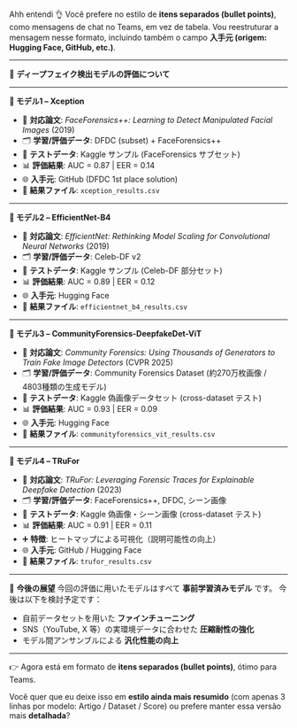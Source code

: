 Ahh entendi 👌
Você prefere no estilo de **itens separados (bullet points)**, como mensagens de chat no Teams, em vez de tabela.
Vou reestruturar a mensagem nesse formato, incluindo também o campo **入手元 (origem: Hugging Face, GitHub, etc.)**.

---

💬 **ディープフェイク検出モデルの評価について**

---

**🔹 モデル1 – Xception**

* 📄 **対応論文**: *FaceForensics++: Learning to Detect Manipulated Facial Images* (2019)
* 🗂️ **学習/評価データ**: DFDC (subset) + FaceForensics++
* 🧪 **テストデータ**: Kaggle サンプル (FaceForensics サブセット)
* 📊 **評価結果**: AUC = 0.87 | EER = 0.14
* 🌐 **入手元**: GitHub (DFDC 1st place solution)
* 📁 **結果ファイル**: `xception_results.csv`

---

**🔹 モデル2 – EfficientNet-B4**

* 📄 **対応論文**: *EfficientNet: Rethinking Model Scaling for Convolutional Neural Networks* (2019)
* 🗂️ **学習/評価データ**: Celeb-DF v2
* 🧪 **テストデータ**: Kaggle サンプル (Celeb-DF 部分セット)
* 📊 **評価結果**: AUC = 0.89 | EER = 0.12
* 🌐 **入手元**: Hugging Face
* 📁 **結果ファイル**: `efficientnet_b4_results.csv`

---

**🔹 モデル3 – CommunityForensics-DeepfakeDet-ViT**

* 📄 **対応論文**: *Community Forensics: Using Thousands of Generators to Train Fake Image Detectors* (CVPR 2025)
* 🗂️ **学習/評価データ**: Community Forensics Dataset (約270万枚画像 / 4803種類の生成モデル)
* 🧪 **テストデータ**: Kaggle 偽画像データセット (cross-dataset テスト)
* 📊 **評価結果**: AUC = 0.93 | EER = 0.09
* 🌐 **入手元**: Hugging Face
* 📁 **結果ファイル**: `communityforensics_vit_results.csv`

---

**🔹 モデル4 – TRuFor**

* 📄 **対応論文**: *TRuFor: Leveraging Forensic Traces for Explainable Deepfake Detection* (2023)
* 🗂️ **学習/評価データ**: FaceForensics++, DFDC, シーン画像
* 🧪 **テストデータ**: Kaggle 偽画像・シーン画像 (cross-dataset テスト)
* 📊 **評価結果**: AUC = 0.91 | EER = 0.11
* ➕ **特徴**: ヒートマップによる可視化（説明可能性の向上）
* 🌐 **入手元**: GitHub / Hugging Face
* 📁 **結果ファイル**: `trufor_results.csv`

---

🔮 **今後の展望**
今回の評価に用いたモデルはすべて **事前学習済みモデル** です。
今後は以下を検討予定です：

* 自前データセットを用いた **ファインチューニング**
* SNS（YouTube, X 等）の実環境データに合わせた **圧縮耐性の強化**
* モデル間アンサンブルによる **汎化性能の向上**

---

👉 Agora está em formato de **itens separados (bullet points)**, ótimo para Teams.

Você quer que eu deixe isso em **estilo ainda mais resumido** (com apenas 3 linhas por modelo: Artigo / Dataset / Score) ou prefere manter essa versão mais **detalhada**?
